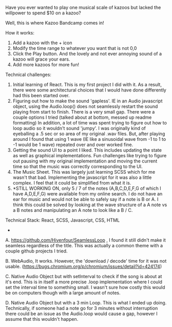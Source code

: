 Have you ever wanted to play one musical scale of kazoos but lacked the willpower to spend $10 on a kazoo?

Well, this is where Kazoo Bandcamp comes in!

How it works:
1. Add a kazoo with the + icon
2. Modify the time range to whatever you want that is not 0,0
3. Click the Play button. And the lovely and not ever annoying sound of a kazoo will grace your ears.
4. Add more kazoos for more fun!


Technical challenges:
1. Initial learning of React. This is my first project I did with it. As a result, there were some architectural choices that I would have done differently had this been started over.
2. Figuring out how to make the sound 'gapless'. IE in an Audio javascript object, using the Audio.loop() does not seamlessly restart the sound playing from start to finish. There is a very small gap. There were a couple options I tried (talked about at bottom, messed up readme formatting) In addition, a lot of time was spent trying to figure out how to loop audio so it wouldn't sound 'jumpy'. I was originally kind of eyeballing a .5 sec or so area of my original .wav files. But, after playing around I found that using 1 wave (IE like a sinusoidal wave from -1 to 1 to -1 would be 1 wave) repeated over and over worked fine.
3. Getting the sound UI to a point I liked. This includes updating the state as well as graphical implementations. Fun challenges like trying to figure out pausing with my original implementation and moving the current time so that the music was correctly corresponding to the UI.
4. The Music Sheet. This was largely just learning SCSS which for me wasn't that bad. Implementing the javascript for it was also a little complex. I feel that it could be simplified from what it is.
5. *STILL WORKING ON, only 5 / 7 of the notes (A,B,C,D,E,F,G of which I have A,D,E,F,G) were available from my online search. I do not have an ear for music and would not be able to safely say if a note is B or A. I think this could be solved by looking at the wave structure of a A note vs a B notes and manipulating an A note to look like a B / C.

Technical Stack:
React, SCSS, Javascript, CSS, HTML

*
 A. https://github.com/Hivenfour/SeamlessLoop , I found it still didn't make it seamless regardless of the title. This was actually a common theme with a couple github projects I tried.
    
B. WebAudio, It works. However, the 'download / decode' time for it was not usable. (https://bugs.chromium.org/p/chromium/issues/detail?id=424174)
    
C. Native Audio Object but with setInterval to check if the song is about at it's end. This is in itself a more precise .loop implementation where I could set the interval time to something small. I wasn't sure how costly this would be on computers though with a large amount of notes.
    
D. Native Audio Object but with a 3 min Loop. This is what I ended up doing. Technically, if someone had a note go for 3 minutes without interruption there could be an issue as the Audio.loop would cause a gap, however I assume that this wouldn't happen.
